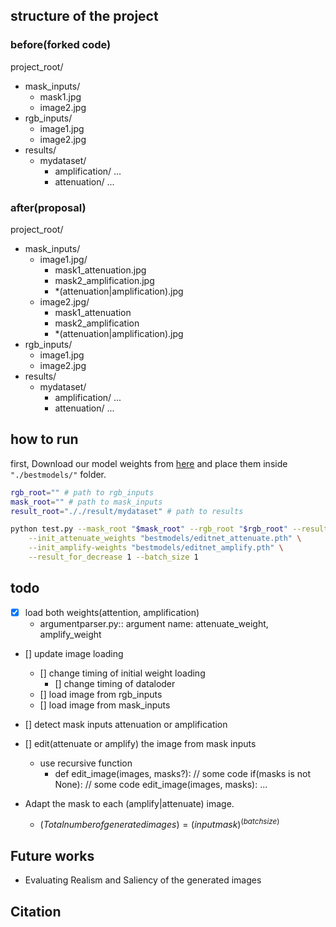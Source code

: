 ## structure of the project
### before(forked code)
project_root/
- mask_inputs/
    - mask1.jpg
    - image2.jpg
- rgb_inputs/
    - image1.jpg
    - image2.jpg
- results/
    - mydataset/
        - amplification/
            ...
        - attenuation/
            ...

### after(proposal)
project_root/
- mask_inputs/
    - image1.jpg/
        - mask1_attenuation.jpg
        - mask2_amplification.jpg
        - \*(attenuation|amplification).jpg
    - image2.jpg/
        - mask1_attenuation
        - mask2_amplification
        - \*(attenuation|amplification).jpg
- rgb_inputs/
    - image1.jpg
    - image2.jpg
- results/
    - mydataset/
        - amplification/
            ...
        - attenuation/
            ...

## how to run
first, Download our model weights from [here](https://drive.google.com/file/d/1NUN9xmD3p8G7n-HpD03UY9LHEF6J82-Q/view?usp=drive_link) and place them inside `"./bestmodels/"` folder.

```bash
rgb_root="" # path to rgb_inputs
mask_root="" # path to mask_inputs
result_root="././result/mydataset" # path to results
```

```bash
python test.py --mask_root "$mask_root" --rgb_root "$rgb_root" --result_path "$result_path" \
    --init_attenuate_weights "bestmodels/editnet_attenuate.pth" \
    --init_amplify-weights "bestmodels/editnet_amplify.pth" \
    --result_for_decrease 1 --batch_size 1
```

## todo
- [x] load both weights(attention, amplification)
    - argumentparser.py:: argument name: attenuate_weight, amplify_weight
- [] update image loading
    - [] change timing of initial weight loading
        - [] change timing of dataloder
    - [] load image from rgb_inputs
    - [] load image from mask_inputs
- [] detect mask inputs attenuation or amplification
- [] edit(attenuate or amplify) the image from mask inputs
    - use recursive function
        - def edit_image(images, masks?):
            // some code
            if(masks is not None):
                // some code
                edit_image(images, masks):
                    ...

- Adapt the mask to each (amplify|attenuate) image.
    - $(Total number of generated images)=(input mask)^{(batch size)}$
## Future works
- Evaluating Realism and Saliency of the generated images
## Citation
```

```